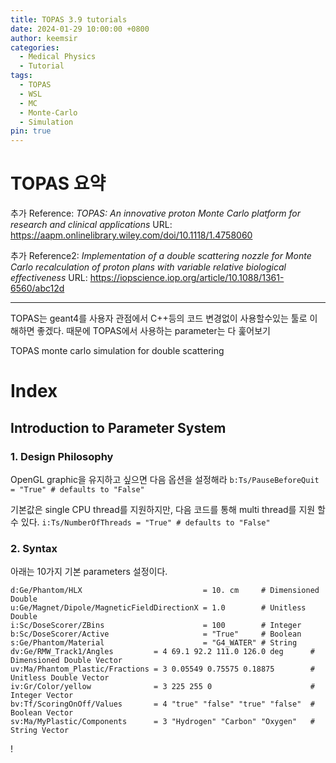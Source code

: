 ```yaml
---
title: TOPAS 3.9 tutorials
date: 2024-01-29 10:00:00 +0800
author: keemsir
categories:
  - Medical Physics
  - Tutorial
tags:
  - TOPAS
  - WSL
  - MC
  - Monte-Carlo
  - Simulation
pin: true
---
```


# TOPAS 요약
추가 Reference: _TOPAS: An innovative proton Monte Carlo platform for research and clinical applications_
URL: https://aapm.onlinelibrary.wiley.com/doi/10.1118/1.4758060

추가 Reference2: _Implementation of a double scattering nozzle for Monte Carlo recalculation of proton plans with variable relative biological effectiveness_
URL: https://iopscience.iop.org/article/10.1088/1361-6560/abc12d

---

TOPAS는 geant4를 사용자 관점에서 C++등의 코드 변경없이 사용할수있는 툴로 이해하면 좋겠다.
때문에 TOPAS에서 사용하는 parameter는 다 훑어보기

TOPAS monte carlo simulation for double scattering 

# Index
## Introduction to Parameter System
### 1. Design Philosophy
OpenGL graphic을 유지하고 싶으면 다음 옵션을 설정해라
`b:Ts/PauseBeforeQuit = "True" # defaults to "False"`

기본값은 single CPU thread를 지원하지만, 다음 코드를 통해 multi thread를 지원 할 수 있다. 
`i:Ts/NumberOfThreads = "True" # defaults to "False"`


### 2. Syntax
아래는 10가지 기본 parameters 설정이다.
```
d:Ge/Phantom/HLX                           = 10. cm     # Dimensioned Double
u:Ge/Magnet/Dipole/MagneticFieldDirectionX = 1.0        # Unitless Double
i:Sc/DoseScorer/ZBins                      = 100        # Integer
b:Sc/DoseScorer/Active                     = "True"     # Boolean
s:Ge/Phantom/Material                      = "G4_WATER" # String
dv:Ge/RMW_Track1/Angles         = 4 69.1 92.2 111.0 126.0 deg      # Dimensioned Double Vector
uv:Ma/Phantom_Plastic/Fractions = 3 0.05549 0.75575 0.18875        # Unitless Double Vector
iv:Gr/Color/yellow              = 3 225 255 0                      # Integer Vector
bv:Tf/ScoringOnOff/Values       = 4 "true" "false" "true" "false"  # Boolean Vector
sv:Ma/MyPlastic/Components      = 3 "Hydrogen" "Carbon" "Oxygen"   # String Vector
```

!
